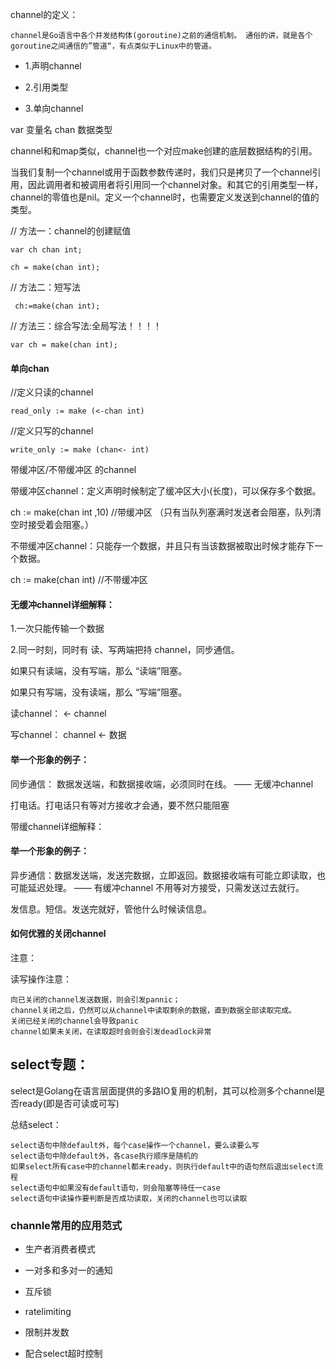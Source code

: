 channel的定义：
```
channel是Go语言中各个并发结构体(goroutine)之前的通信机制。 通俗的讲，就是各个goroutine之间通信的”管道“，有点类似于Linux中的管道。
```
- 1.声明channel

- 2.引用类型
 
- 3.单向channel


var 变量名 chan 数据类型

channel和和map类似，channel也一个对应make创建的底层数据结构的引用。

当我们复制一个channel或用于函数参数传递时，我们只是拷贝了一个channel引用，因此调用者和被调用者将引用同一个channel对象。和其它的引用类型一样，channel的零值也是nil。定义一个channel时，也需要定义发送到channel的值的类型。

// 方法一：channel的创建赋值
```
var ch chan int;

ch = make(chan int);
```
// 方法二：短写法

```
 ch:=make(chan int);
```

// 方法三：综合写法:全局写法！！！！

```
var ch = make(chan int);
```


#### 单向chan

//定义只读的channel

```
read_only := make (<-chan int)
```

 
//定义只写的channel

```
write_only := make (chan<- int)
```
带缓冲区/不带缓冲区 的channel

带缓冲区channel：定义声明时候制定了缓冲区大小(长度)，可以保存多个数据。

ch := make(chan int ,10) //带缓冲区 （只有当队列塞满时发送者会阻塞，队列清空时接受着会阻塞。）

不带缓冲区channel：只能存一个数据，并且只有当该数据被取出时候才能存下一个数据。

ch := make(chan int) //不带缓冲区

#### 无缓冲channel详细解释：

1.一次只能传输一个数据

2.同一时刻，同时有 读、写两端把持 channel，同步通信。

如果只有读端，没有写端，那么 “读端”阻塞。

如果只有写端，没有读端，那么 “写端”阻塞。

读channel： <- channel

写channel： channel <- 数据

#### 举一个形象的例子：

同步通信： 数据发送端，和数据接收端，必须同时在线。 —— 无缓冲channel

打电话。打电话只有等对方接收才会通，要不然只能阻塞

带缓channel详细解释：

#### 举一个形象的例子：

异步通信：数据发送端，发送完数据，立即返回。数据接收端有可能立即读取，也可能延迟处理。 —— 有缓冲channel 不用等对方接受，只需发送过去就行。

发信息。短信。发送完就好，管他什么时候读信息。

#### 如何优雅的关闭channel

注意：

读写操作注意：

```
向已关闭的channel发送数据，则会引发pannic；
channel关闭之后，仍然可以从channel中读取剩余的数据，直到数据全部读取完成。
关闭已经关闭的channel会导致panic
channel如果未关闭，在读取超时会则会引发deadlock异常
```

## select专题：

select是Golang在语言层面提供的多路IO复用的机制，其可以检测多个channel是否ready(即是否可读或可写)

总结select：

```
select语句中除default外，每个case操作一个channel，要么读要么写
select语句中除default外，各case执行顺序是随机的
如果select所有case中的channel都未ready，则执行default中的语句然后退出select流程
select语句中如果没有default语句，则会阻塞等待任一case
select语句中读操作要判断是否成功读取，关闭的channel也可以读取
```
### channle常用的应用范式

- 生产者消费者模式

- 一对多和多对一的通知

- 互斥锁

- ratelimiting

- 限制并发数

- 配合select超时控制
